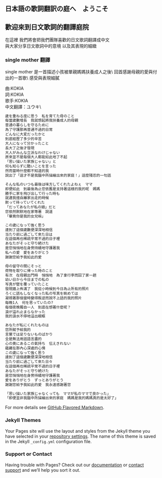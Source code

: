 ## 日本語の歌詞翻訳の庭へ　ようこそ
## 歡迎來到日文歌詞的翻譯庭院

在這裡 我們將會把我們團隊喜歡的日文歌詞翻譯成中文\
與大家分享日文歌詞中的意境 以及其表現的細緻

### single mother 翻譯

single mother 是一首描述小孩被單親媽媽扶養成人之後\ 
回首感謝母親的愛與付出的一首歌\ 
感受與表現細膩

曲:KOKIA\
詞:KOKIA\
歌手:KOKIA\
中文翻譯：ユウキ\

```markdown
歲を重ねる度に思う　私を育てた母のこと
每當歲數增長　我就想起將我扶養成人的母親
普通の暮らしを守るために
為了守護那再普通不過的日常
どんなに大変だったかと
到底經歷了多少的辛苦
大人になって分かったこと
長大了之後才發現
大人がみんな立派なわけじゃない
原來並不是每個大人都能如此地了不起
「思い描いた家族じゃない」と
何も知らずに酷いことを言った
然而當時什麼都不知道的我
說出了「這才不是我腦中所描繪出來的家庭！」這麼殘忍的一句話

そんな私のいつも最後は味方してくれたよねぇ　ママ
即便如此　到最後為止您依舊是支持著這樣的我的呢　媽媽
勝手に家を飛び出して行った時も
就連我擅自離家出走的時候
默って待っていてくれた
「だってあなたが私の娘」だと
您依然默默地在家等著　說道
「畢竟你是我的女兒嘛」

この歲になって強く思う
達到了這個歲數便深深地相信
当たり前に過ごして來た日は
在這個再也稀疏平常不過的日子裡
あなたがそっと守り続けた
是您悄悄地在身旁持續地守護著我
私への愛　愛をありがとう
謝謝您給予我如此的愛

母の留守の間にそっと
荷物を取りに帰った時のこと
有次　在母親出門時　悄悄地　為了拿行李而回了家一趟
幼い日から今日までの私の
写真が壁を覆っていたこと
發現牆上佈滿了　我從小時候到今日為止所有的照片
ろくに話もしなくなった私の写真を眺めては
凝視著那個當時變得叛逆而說不上話的我的照片
每晚1人　何を思っていたの?
每個夜晚獨自一人　到底在想著什麼呢？
淚が溢れ止まらなかった
我的淚水不停地溢出眼眶

あなたが私にくれたものは
您所賦予給我的
言葉では足りないものばかり
全是無法用話語言盡的
心の奧にあるこの氣持ち　伝えきれない
蘊藏在那內心深處的心情
この歲になって強く思う
達到了這個歲數便深深地相信
当たり前に過ごして來た日々
在這個再也稀疏平常不過的日子裡
あなたがそっと守り続けた
是您悄悄地在身旁持續地守護著我
愛をありがとう　ずっとありがとう
謝謝您給予我如此的愛　我永遠感謝著您

「思い描いた家族じゃなくっても　ママが私のママで良かった」
「即便並非我腦中所描繪出來的家庭　媽媽是我的媽媽真的是太好了」
```

For more details see [GitHub Flavored Markdown](https://guides.github.com/features/mastering-markdown/).

### Jekyll Themes

Your Pages site will use the layout and styles from the Jekyll theme you have selected in your [repository settings](https://github.com/lyrics-meme-translation/lyrics/settings). The name of this theme is saved in the Jekyll `_config.yml` configuration file.

### Support or Contact

Having trouble with Pages? Check out our [documentation](https://docs.github.com/categories/github-pages-basics/) or [contact support](https://support.github.com/contact) and we’ll help you sort it out.
